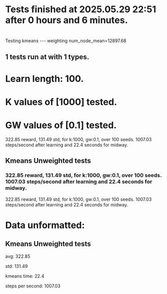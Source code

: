 # Tests finished at 2025.05.29 22:51 after 0 hours and 6 minutes.
# 
Testing kmeans --- weighting
num_node_mean=12897.68

## 1 tests run at with 1 types.
# Learn length: 100.
# K values of [1000] tested.
# GW values of [0.1] tested.

322.85 reward, 131.49 std, for k:1000, gw:0.1, over 100 seeds.  1007.03 steps/second after learning and 22.4 seconds for midway.


## Kmeans Unweighted tests
### 322.85 reward, 131.49 std, for k:1000, gw:0.1, over 100 seeds.  1007.03 steps/second after learning and 22.4 seconds for midway.

322.85 reward, 131.49 std, for k:1000, gw:0.1, over 100 seeds.  1007.03 steps/second after learning and 22.4 seconds for midway.


# Data unformatted:



## Kmeans Unweighted tests
avg:
322.85

std:
131.49

kmeans time:
22.4

steps per second:
1007.03
